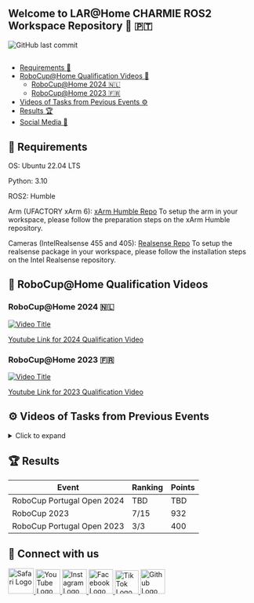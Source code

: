 ## Welcome to LAR@Home CHARMIE ROS2 Workspace Repository  :mechanical_arm: :portugal: 

![GitHub last commit](https://img.shields.io/github/last-commit/SparkRibeiro21/charmie_ws)
##

* [Requirements :rocket:](#rocket-requirements)
* [RoboCup@Home Qualification Videos :robot:](#robot-robocuphome-qualification-videos)
  * [RoboCup@Home 2024 :netherlands:](#robocuphome-2024-netherlands)
  * [RoboCup@Home 2023 :fr:](#robocuphome-2023-fr)
* [Videos of Tasks from Pevious Events :gear:](#gear-videos-of-tasks-from-previous-events)
* [Results :trophy:](#trophy-results)
* [Social Media :handshake:](#handshake-connect-with-us)

## :rocket: Requirements

OS: Ubuntu 22.04 LTS

Python: 3.10

ROS2: Humble

Arm (UFACTORY xArm 6): [xArm Humble Repo](https://github.com/xArm-Developer/xarm_ros2/tree/humble?tab=readme-ov-file)
To setup the arm in your workspace, please follow the preparation steps on the xArm Humble repository. 

Cameras (IntelRealsense 455 and 405): [Realsense Repo](https://github.com/IntelRealSense/realsense-ros)
To setup the realsense package in your workspace, please follow the installation steps on the Intel Realsense repository. 

## :robot: RoboCup@Home Qualification Videos

### RoboCup@Home 2024 :netherlands:

[![Video Title](https://img.youtube.com/vi/RNr9uOhubqw/0.jpg)](https://www.youtube.com/watch?v=RNr9uOhubqw)

[Youtube Link for 2024 Qualification Video](https://m.youtube.com/watch?v=RNr9uOhubqw)

### RoboCup@Home 2023 :fr:

[![Video Title](https://img.youtube.com/vi/gNx9OYljlcw/0.jpg)](https://www.youtube.com/watch?v=gNx9OYljlcw)

[Youtube Link for 2023 Qualification Video](https://m.youtube.com/watch?v=gNx9OYljlcw)

## :gear: Videos of Tasks from Previous Events 
<details>
  <summary>Click to expand</summary>

  ## Receptionist Task (RoboCup@Home 2023)

  [![Video Title](https://img.youtube.com/vi/rYzFhlLRpxc/0.jpg)](https://www.youtube.com/watch?v=rYzFhlLRpxc)

  [Youtube Link for Receptionist Task from RoboCup@Home 2023](https://m.youtube.com/watch?v=rYzFhlLRpxc)
  
</details>

## :trophy: Results

|Event|Ranking|Points|
| ------------- | ------------- | ------------- |
|RoboCup Portugal Open 2024|TBD|TBD|
|RoboCup 2023|7/15|932|
|RoboCup Portugal Open 2023|3/3|400|




## :handshake: Connect with us

<a href="http://lar.dei.uminho.pt">
  <img src="https://github.com/gauravghongde/social-icons/blob/master/SVG/Color/Safari.svg" alt="Safari Logo" width="52">
</a>
<a href="https://www.youtube.com/@lar_uminho">
  <img src="https://github.com/gauravghongde/social-icons/blob/master/PNG/Color/Youtube.png" alt="YouTube Logo" width="50">
</a>
<a href="https://www.instagram.com/lar_uminho">
  <img src="https://github.com/gauravghongde/social-icons/blob/master/SVG/Color/Instagram.svg" alt="Instagram Logo" width="50">
</a>
<a href="https://www.facebook.com/profile.php?id=100088692420376">
  <img src="https://github.com/gauravghongde/social-icons/blob/master/PNG/Color/Facebook.png" alt="Facebook Logo" width="50">
</a>
<a href="https://www.tiktok.com/@lar_uminho">
  <img src="https://github.com/gauravghongde/social-icons/blob/master/PNG/Color/Tik%20Tok.png" alt="Tik Tok Logo" width="48">
</a>
<a href="https://github.com/SparkRibeiro21/charmie_ws">
  <img src="https://github.com/gauravghongde/social-icons/blob/master/SVG/Color/Github.svg" alt="Github Logo" width="50">
</a>


